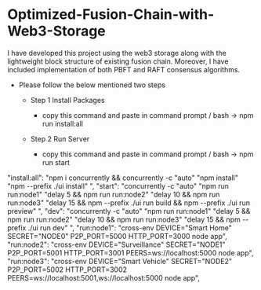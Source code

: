 # Optimized-Fusion-Chain-with-Web3-Storage
I have developed this project using the  web3 storage along with the lightweight block structure of existing fusion chain. Moreover, I have included implementation of  both  PBFT and RAFT consensus algorithms.

- Please follow the below mentioned two steps

  - Step 1 Install Packages

    - copy this command and paste in command prompt / bash -> npm run install:all

  - Step 2 Run Server

    - copy this command and paste in command prompt / bash -> npm run start

"install:all": "npm i concurrently && concurrently -c \"auto\" \"npm install\" \"npm --prefix ./ui install\" ",
"start": "concurrently -c \"auto\" \"npm run run:node1\" \"delay 5 && npm run run:node2\" \"delay 10 && npm run run:node3\" \"delay 15 && npm --prefix ./ui run build && npm --prefix ./ui run preview\" ",
"dev": "concurrently -c \"auto\" \"npm run run:node1\" \"delay 5 && npm run run:node2\" \"delay 10 && npm run run:node3\" \"delay 15 && npm --prefix ./ui run dev\" ",
"run:node1": "cross-env DEVICE=\"Smart Home\" SECRET=\"NODE0\" P2P_PORT=5000 HTTP_PORT=3000 node app",
"run:node2": "cross-env DEVICE=\"Surveillance\" SECRET=\"NODE1\" P2P_PORT=5001 HTTP_PORT=3001 PEERS=ws://localhost:5000 node app",
"run:node3": "cross-env DEVICE=\"Smart Vehicle\" SECRET=\"NODE2\" P2P_PORT=5002 HTTP_PORT=3002 PEERS=ws://localhost:5001,ws://localhost:5000 node app",


